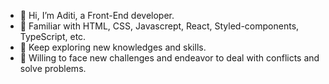 - 👋 Hi, I’m Aditi, a Front-End developer.
- 🌱 Familiar with HTML, CSS, Javascrept, React, Styled-components, TypeScript, etc.
- 🌱 Keep exploring new knowledges and skills.
- 🌱 Willing to face new challenges and endeavor to deal with conflicts and solve problems.
